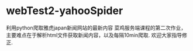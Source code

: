 # webTest2-yahooSpider
利用python爬取雅虎japan新闻网站的最新内容
菜鸡服务端课程的第二次作业，主要难点在于解析html文件获取新闻内容，以及每隔10min爬取.
欢迎大家指导修正.
